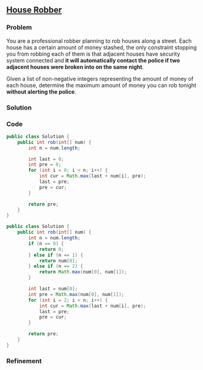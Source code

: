 ## [House Robber](https://leetcode.com/problems/house-robber/)

### Problem

You are a professional robber planning to rob houses along a street. Each house has a certain amount of money stashed, the only constraint stopping you from robbing each of them is that adjacent houses have security system connected and __it will automatically contact the police if two adjacent houses were broken into on the same night__.

Given a list of non-negative integers representing the amount of money of each house, determine the maximum amount of money you can rob tonight __without alerting the police__.

### Solution


### Code

```Java
public class Solution {
	public int rob(int[] num) {
		int n = num.length;

		int last = 0;
		int pre = 0;
		for (int i = 0; i < n; i++) {
			int cur = Math.max(last + num[i], pre);
			last = pre;
			pre = cur;
		}

		return pre;
	}
}
```

``` Java
public class Solution {
	public int rob(int[] num) {
		int n = num.length;
		if (n == 0) {
			return 0;
		} else if (n == 1) {
			return num[0];
		} else if (n == 2) {
			return Math.max(num[0], num[1]);
		}

		int last = num[0];
		int pre = Math.max(num[0], num[1]);
		for (int i = 2; i < n; i++) {
			int cur = Math.max(last + num[i], pre);
			last = pre;
			pre = cur;
		}

		return pre;
	}
}
```

### Refinement
